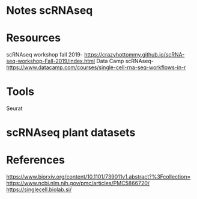 # Notes scRNAseq

# Resources
scRNAseq workshop fall 2019- https://crazyhottommy.github.io/scRNA-seq-workshop-Fall-2019/index.html
Data Camp scRNAseq- https://www.datacamp.com/courses/single-cell-rna-seq-workflows-in-r





# Tools
Seurat


# scRNAseq plant datasets


# References
https://www.biorxiv.org/content/10.1101/739011v1.abstract?%3Fcollection=
https://www.ncbi.nlm.nih.gov/pmc/articles/PMC5866720/
https://singlecell.biolab.si/
